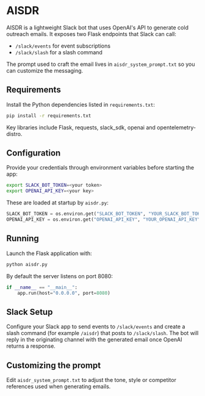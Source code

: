 # AISDR

AISDR is a lightweight Slack bot that uses OpenAI's API to generate cold outreach emails.
It exposes two Flask endpoints that Slack can call:

- `/slack/events` for event subscriptions
- `/slack/slash` for a slash command

The prompt used to craft the email lives in `aisdr_system_prompt.txt` so you can customize the messaging.

## Requirements

Install the Python dependencies listed in `requirements.txt`:

```bash
pip install -r requirements.txt
```

Key libraries include Flask, requests, slack_sdk, openai and opentelemetry-distro.

## Configuration

Provide your credentials through environment variables before starting the app:

```bash
export SLACK_BOT_TOKEN=<your token>
export OPENAI_API_KEY=<your key>
```

These are loaded at startup by `aisdr.py`:

```python
SLACK_BOT_TOKEN = os.environ.get("SLACK_BOT_TOKEN", "YOUR_SLACK_BOT_TOKEN")
OPENAI_API_KEY = os.environ.get("OPENAI_API_KEY", "YOUR_OPENAI_API_KEY")
```

## Running

Launch the Flask application with:

```bash
python aisdr.py
```

By default the server listens on port 8080:

```python
if __name__ == "__main__":
    app.run(host="0.0.0.0", port=8080)
```

## Slack Setup

Configure your Slack app to send events to `/slack/events` and create a slash command (for example `/aisdr`) that posts to `/slack/slash`.
The bot will reply in the originating channel with the generated email once OpenAI returns a response.

## Customizing the prompt

Edit `aisdr_system_prompt.txt` to adjust the tone, style or competitor references used when generating emails.

